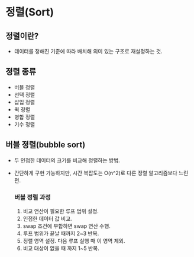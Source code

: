 # 정렬(Sort)

## 정렬이란?
- 데이터를 정해진 기준에 따라 배치해 의미 있는 구조로 재설정하는 것.

## 정렬 종류

- 버블 정렬
- 선택 정렬
- 삽입 정렬
- 퀵 정렬
- 병합 정렬
- 기수 정렬

## 버블 정렬(bubble sort)
- 두 인접한 데이터의 크기를 비교해 정렬하는 방법.
- 간단하게 구현 가능하지만, 시간 복잡도는 O(n^2)로 다른 정렬 알고리즘보다 느린 편.

    ### 버블 정렬 과정
  1. 비교 연산이 필요한 루프 범위 설정.
  2. 인접한 데이터 값 비교.
  3. swap 조건에 부합하면 swap 연산 수행.
  4. 루프 범위가 끝날 때까지 2~3 반복.
  5. 정렬 영역 설정. 다음 루프 실행 때 이 영역 제외.
  6. 비교 대상이 없을 때 까지 1~5 반복.
